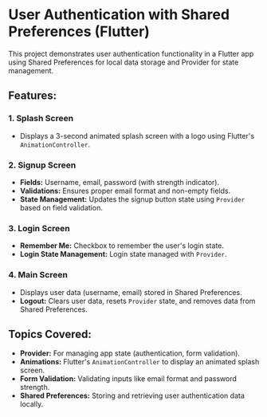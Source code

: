 # User Authentication with Shared Preferences (Flutter)

This project demonstrates user authentication functionality in a Flutter app using Shared Preferences for local data storage and Provider for state management.

## Features:

### 1. **Splash Screen**
- Displays a 3-second animated splash screen with a logo using Flutter's `AnimationController`.

### 2. **Signup Screen**
- **Fields:** Username, email, password (with strength indicator).
- **Validations:** Ensures proper email format and non-empty fields.
- **State Management:** Updates the signup button state using `Provider` based on field validation.

### 3. **Login Screen**
- **Remember Me:** Checkbox to remember the user's login state.
- **Login State Management:** Login state managed with `Provider`.

### 4. **Main Screen**
- Displays user data (username, email) stored in Shared Preferences.
- **Logout:** Clears user data, resets `Provider` state, and removes data from Shared Preferences.

## Topics Covered:
- **Provider:** For managing app state (authentication, form validation).
- **Animations:** Flutter's `AnimationController` to display an animated splash screen.
- **Form Validation:** Validating inputs like email format and password strength.
- **Shared Preferences:** Storing and retrieving user authentication data locally.
